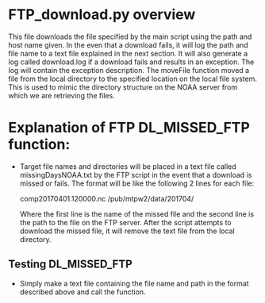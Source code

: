 # FTP_download.py overview

This file downloads the file specified by the main script
using the path and host name given. In the even that a 
download fails, it will log the path and file name to a 
text file explained in the next section. It will also 
generate a log called download.log if a download fails and
results in an exception. The log will contain the exception
description. The moveFile function moved a file from the 
local directory to the specified location on the local file
system. This is used to mimic the directory structure on the
NOAA server from which we are retrieving the files.

# Explanation of FTP DL_MISSED_FTP function: 

* Target file names and directories will be placed in a
  text file called missingDaysNOAA.txt by the FTP script
  in the event that a download is missed or fails. The 
  format will be like the following 2 lines for each file:

	comp20170401.120000.nc
	/pub/mtpw2/data/201704/

  Where the first line is the name of the missed file and 
  the second line is the path to the file on the FTP server.
  After the script attempts to download the missed file, it
  will remove the text file from the local directory. 

## Testing DL_MISSED_FTP

* Simply make a text file containing the file name and path 
  in the format described above and call the function.


